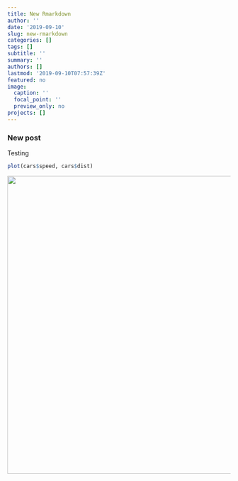 ```yaml
---
title: New Rmarkdown
author: ''
date: '2019-09-10'
slug: new-rmarkdown
categories: []
tags: []
subtitle: ''
summary: ''
authors: []
lastmod: '2019-09-10T07:57:39Z'
featured: no
image:
  caption: ''
  focal_point: ''
  preview_only: no
projects: []
---
```


### New post

Testing 


```r
plot(cars$speed, cars$dist)
```

<img src="/post/2019-09-10-new-rmarkdown_files/figure-html/unnamed-chunk-1-1.png" width="672" />

